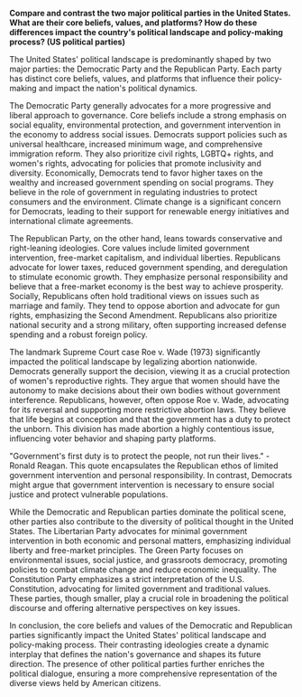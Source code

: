 **Compare and contrast the two major political parties in the United States. What are their core beliefs, values, and platforms? How do these differences impact the country's political landscape and policy-making process? (US political parties)**

The United States' political landscape is predominantly shaped by two major parties: the Democratic Party and the Republican Party. Each party has distinct core beliefs, values, and platforms that influence their policy-making and impact the nation's political dynamics.

The Democratic Party generally advocates for a more progressive and liberal approach to governance. Core beliefs include a strong emphasis on social equality, environmental protection, and government intervention in the economy to address social issues. Democrats support policies such as universal healthcare, increased minimum wage, and comprehensive immigration reform. They also prioritize civil rights, LGBTQ+ rights, and women's rights, advocating for policies that promote inclusivity and diversity. Economically, Democrats tend to favor higher taxes on the wealthy and increased government spending on social programs. They believe in the role of government in regulating industries to protect consumers and the environment. Climate change is a significant concern for Democrats, leading to their support for renewable energy initiatives and international climate agreements.

The Republican Party, on the other hand, leans towards conservative and right-leaning ideologies. Core values include limited government intervention, free-market capitalism, and individual liberties. Republicans advocate for lower taxes, reduced government spending, and deregulation to stimulate economic growth. They emphasize personal responsibility and believe that a free-market economy is the best way to achieve prosperity. Socially, Republicans often hold traditional views on issues such as marriage and family. They tend to oppose abortion and advocate for gun rights, emphasizing the Second Amendment. Republicans also prioritize national security and a strong military, often supporting increased defense spending and a robust foreign policy.

The landmark Supreme Court case Roe v. Wade (1973) significantly impacted the political landscape by legalizing abortion nationwide. Democrats generally support the decision, viewing it as a crucial protection of women's reproductive rights. They argue that women should have the autonomy to make decisions about their own bodies without government interference. Republicans, however, often oppose Roe v. Wade, advocating for its reversal and supporting more restrictive abortion laws. They believe that life begins at conception and that the government has a duty to protect the unborn. This division has made abortion a highly contentious issue, influencing voter behavior and shaping party platforms.

"Government's first duty is to protect the people, not run their lives." - Ronald Reagan. This quote encapsulates the Republican ethos of limited government intervention and personal responsibility. In contrast, Democrats might argue that government intervention is necessary to ensure social justice and protect vulnerable populations.

While the Democratic and Republican parties dominate the political scene, other parties also contribute to the diversity of political thought in the United States. The Libertarian Party advocates for minimal government intervention in both economic and personal matters, emphasizing individual liberty and free-market principles. The Green Party focuses on environmental issues, social justice, and grassroots democracy, promoting policies to combat climate change and reduce economic inequality. The Constitution Party emphasizes a strict interpretation of the U.S. Constitution, advocating for limited government and traditional values. These parties, though smaller, play a crucial role in broadening the political discourse and offering alternative perspectives on key issues.

In conclusion, the core beliefs and values of the Democratic and Republican parties significantly impact the United States' political landscape and policy-making process. Their contrasting ideologies create a dynamic interplay that defines the nation's governance and shapes its future direction. The presence of other political parties further enriches the political dialogue, ensuring a more comprehensive representation of the diverse views held by American citizens.